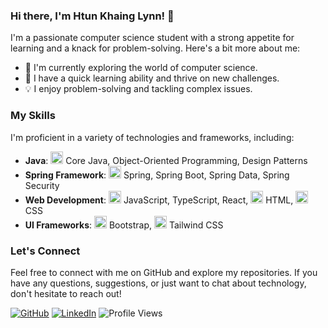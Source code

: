 ### Hi there, I'm Htun Khaing Lynn! 👋

I'm a passionate computer science student with a strong appetite for learning and a knack for problem-solving. Here's a bit more about me:

- 🔭 I'm currently exploring the world of computer science.
- 🌱 I have a quick learning ability and thrive on new challenges.
- 💡 I enjoy problem-solving and tackling complex issues.

### My Skills

I'm proficient in a variety of technologies and frameworks, including:

- **Java**: 
  <img src="https://icons8.com/icon/13679/java" width="20" height="20" /> Core Java, Object-Oriented Programming, Design Patterns
- **Spring Framework**:
  <img src="https://cdn.jsdelivr.net/npm/simple-icons@v3/icons/spring.svg" width="20" height="20" /> Spring, Spring Boot, Spring Data, Spring Security
- **Web Development**:
  <img src="https://cdn.jsdelivr.net/npm/simple-icons@v3/icons/javascript.svg" width="20" height="20" /> JavaScript, TypeScript, React,
  <img src="https://cdn.jsdelivr.net/npm/simple-icons@v3/icons/html5.svg" width="20" height="20" /> HTML, 
  <img src="https://cdn.jsdelivr.net/npm/simple-icons@v3/icons/css3.svg" width="20" height="20" /> CSS
- **UI Frameworks**:
  <img src="https://cdn.jsdelivr.net/npm/simple-icons@v3/icons/bootstrap.svg" width="20" height="20" /> Bootstrap, 
  <img src="https://cdn.jsdelivr.net/npm/simple-icons@v3/icons/tailwindcss.svg" width="20" height="20" /> Tailwind CSS

### Let's Connect

Feel free to connect with me on GitHub and explore my repositories. If you have any questions, suggestions, or just want to chat about technology, don't hesitate to reach out!

[![GitHub](https://img.shields.io/github/followers/htunkhainglynn?style=social)](https://github.com/htunkhainglynn)
[![LinkedIn](https://img.shields.io/badge/LinkedIn-Connect-blue)](https://www.linkedin.com/in/htun-khaing-lynn-a496b31a7/)
![Profile Views](https://komarev.com/ghpvc/?username=htunkhainglynn)
